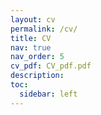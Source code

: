 ```yaml
---
layout: cv
permalink: /cv/
title: CV
nav: true
nav_order: 5
cv_pdf: CV_pdf.pdf
description: 
toc:
  sidebar: left
---
```

